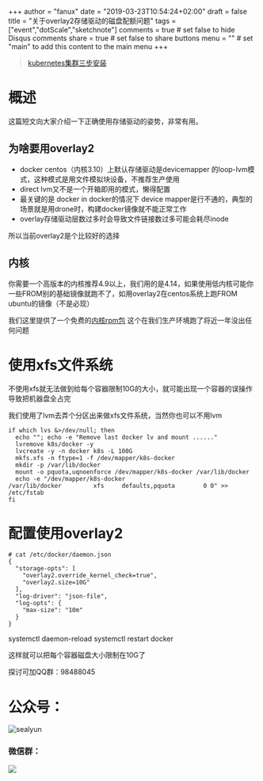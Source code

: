 +++
author = "fanux"
date = "2019-03-23T10:54:24+02:00"
draft = false
title = "关于overlay2存储驱动的磁盘配额问题"
tags = ["event","dotScale","sketchnote"]
comments = true     # set false to hide Disqus comments
share = true        # set false to share buttons
menu = ""           # set "main" to add this content to the main menu
+++

> [kubernetes集群三步安装](https://sealyun.com/pro/products/)

# 概述
这篇短文向大家介绍一下正确使用存储驱动的姿势，非常有用。

## 为啥要用overlay2
* docker centos（内核3.10）上默认存储驱动是devicemapper 的loop-lvm模式，这种模式是用文件模拟块设备，不推荐生产使用
* direct lvm又不是一个开箱即用的模式，懒得配置
* 最关键的是 docker in docker的情况下 device mapper是行不通的，典型的场景就是用drone时，构建docker镜像就不能正常工作
* overlay存储驱动层数过多时会导致文件链接数过多可能会耗尽inode

所以当前overlay2是个比较好的选择

## 内核
你需要一个高版本的内核推荐4.9以上，我们用的是4.14，如果使用低内核可能你一些FROM别的基础镜像就跑不了，如用overlay2在centos系统上跑FROM ubuntu的镜像（不是必现）

我们这里提供了一个免费的[内核rpm包](https://github.com/sealyun/kernel/releases/tag/v4.14.49) 这个在我们生产环境跑了将近一年没出任何问题

# 使用xfs文件系统
不使用xfs就无法做到给每个容器限制10G的大小，就可能出现一个容器的误操作导致把机器盘全占完

我们使用了lvm去弄个分区出来做xfs文件系统，当然你也可以不用lvm

```
if which lvs &>/dev/null; then
  echo ""; echo -e "Remove last docker lv and mount ......"
  lvremove k8s/docker -y
  lvcreate -y -n docker k8s -L 100G
  mkfs.xfs -n ftype=1 -f /dev/mapper/k8s-docker
  mkdir -p /var/lib/docker
  mount -o pquota,uqnoenforce /dev/mapper/k8s-docker /var/lib/docker
  echo -e "/dev/mapper/k8s-docker                                  /var/lib/docker         xfs     defaults,pquota        0 0" >> /etc/fstab
fi
```

# 配置使用overlay2
```
# cat /etc/docker/daemon.json
{
  "storage-opts": [
    "overlay2.override_kernel_check=true",
    "overlay2.size=10G"
  ],
  "log-driver": "json-file",
  "log-opts": {
    "max-size": "10m"
  }
}
```
systemctl daemon-reload
systemctl restart docker

这样就可以把每个容器磁盘大小限制在10G了


探讨可加QQ群：98488045

# 公众号：
![sealyun](https://sealyun.com/kubernetes-qrcode.jpg)

### 微信群：
![](/wechatgroup1.png)
